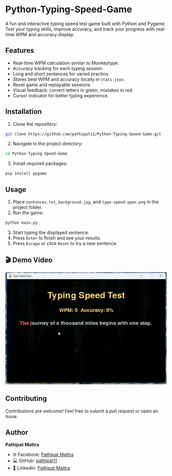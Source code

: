 # Python-Typing-Speed-Game

A fun and interactive typing speed test game built with Python and Pygame. Test your typing skills, improve accuracy, and track your progress with real-time WPM and accuracy display.

## Features

* Real-time WPM calculation similar to Monkeytype.
* Accuracy tracking for each typing session.
* Long and short sentences for varied practice.
* Stores best WPM and accuracy locally in `stats.json`.
* Reset game and replayable sessions.
* Visual feedback: correct letters in green, mistakes in red.
* Cursor indicator for better typing experience.

## Installation

1. Clone the repository:

```bash
git clone https://github.com/pathipat11/Python-Typing-Speed-Game.git
```

2. Navigate to the project directory:

```bash
cd Python-Typing-Speed-Game
```

3. Install required packages:

```bash
pip install pygame
```

## Usage

1. Place `sentences.txt`, `background.jpg`, and `type-speed-open.png` in the project folder.
2. Run the game:

```bash
python main.py
```

3. Start typing the displayed sentence.
4. Press `Enter` to finish and see your results.
5. Press `Escape` or click `Reset` to try a new sentence.

## 🎬 Demo Video


<img src="assets/videos/video-typing-speed-test-python.gif" alt="App Demo" width="540" height="350" />

## Contributing

Contributions are welcome! Feel free to submit a pull request or open an issue.

## Author

**Pathipat Mattra**

* 🌐 Facebook: [Pathipat Mattra](https://facebook.com/pathipat.mattra)
* 💻 GitHub: [pathipat11](https://github.com/pathipat11)
* 💼 LinkedIn: [Pathipat Mattra](https://linkedin.com/in/viixl)
